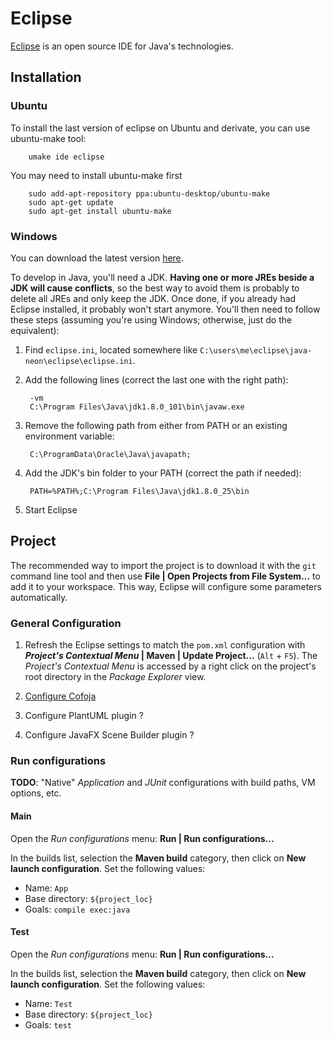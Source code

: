 # Eclipse

[Eclipse](https://eclipse.org) is an open source IDE for Java's technologies.

## Installation

### Ubuntu

To install the last version of eclipse on Ubuntu and derivate, you can use ubuntu-make tool:

        umake ide eclipse

You may need to install ubuntu-make first
        
        sudo add-apt-repository ppa:ubuntu-desktop/ubuntu-make
        sudo apt-get update
        sudo apt-get install ubuntu-make


### Windows

You can download the latest version [here](https://eclipse.org/downloads/).

To develop in Java, you'll need a JDK.
**Having one or more JREs beside a JDK will cause conflicts**, so the best way to avoid them is probably to delete all JREs and only keep the JDK.
Once done, if you already had Eclipse installed, it probably won't start anymore.
You'll then need to follow these steps (assuming you're using Windows; otherwise, just do the equivalent):

1. Find `eclipse.ini`, located somewhere like `C:\users\me\eclipse\java-neon\eclipse\eclipse.ini`.
2. Add the following lines (correct the last one with the right path):

        -vm
        C:\Program Files\Java\jdk1.8.0_101\bin\javaw.exe
        
3. Remove the following path from either from PATH or an existing environment variable:

        C:\ProgramData\Oracle\Java\javapath;
        
4. Add the JDK's bin folder to your PATH (correct the path if needed):

        PATH=%PATH%;C:\Program Files\Java\jdk1.8.0_25\bin
        
5. Start Eclipse

## Project

The recommended way to import the project is to download it with the `git`
command line tool and then use **File | Open Projects from File System...** to
add it to your workspace. This way, Eclipse will configure some parameters
automatically.

### General Configuration

1. Refresh the Eclipse settings to match the `pom.xml` configuration with
   **_Project's Contextual Menu_ | Maven | Update Project...** (`Alt` + `F5`).
   The _Project's Contextual Menu_ is accessed by a right click on the
   project's root directory in the _Package Explorer_ view.

2. [Configure Cofoja](./cofoja.md#eclipse)

3. Configure PlantUML plugin ?

4. Configure JavaFX Scene Builder plugin ?

### Run configurations

**TODO**: "Native" _Application_ and _JUnit_ configurations with build paths,
VM options, etc.

#### Main

Open the _Run configurations_ menu: **Run | Run configurations...**

In the builds list, selection the **Maven build** category, then click on
**New launch configuration**. Set the following values:
   
- Name: `App`
- Base directory: `${project_loc}`
- Goals: `compile exec:java`

#### Test

Open the _Run configurations_ menu: **Run | Run configurations...**

In the builds list, selection the **Maven build** category, then click on
**New launch configuration**. Set the following values:

- Name: `Test`
- Base directory: `${project_loc}`
- Goals: `test`
